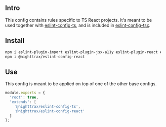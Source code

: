 ## Intro

This config contains rules specific to TS React projects. It's meant to be used together with [eslint-config-ts](../ts), and is included in [eslint-config-tsx](../tsx).


## Install

```sh
npm i eslint-plugin-import eslint-plugin-jsx-a11y eslint-plugin-react eslint-plugin-react-hooks
npm i @nighttrax/eslint-config-react
```


## Use

This config is meant to be applied on top of one of the other base configs.

```js
module.exports = {
  'root': true,
  'extends': [
    '@nighttrax/eslint-config-ts',
    '@nighttrax/eslint-config-react'
  ]
};
```
